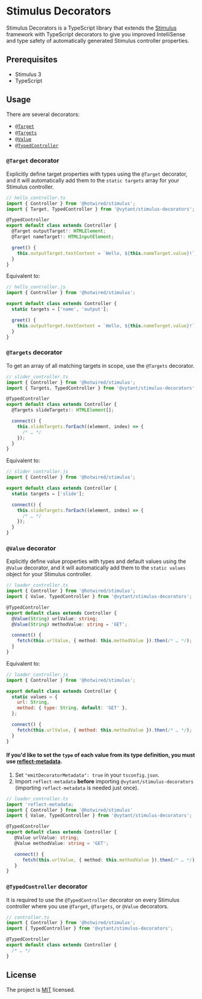 # Stimulus Decorators

Stimulus Decorators is a TypeScript library that extends the [Stimulus](https://stimulus.hotwired.dev/) framework with TypeScript decorators to give you improved IntelliSense and type safety of automatically generated Stimulus controller properties.

## Prerequisites

- Stimulus 3
- TypeScript

## Usage

There are several decorators:

- [`@Target`](#target_decorator)
- [`@Targets`](#targets_decorator)
- [`@Value`](#value_decorator)
- [`@TypedController`](#typed_controller_decorator)

### <a name="target_decorator"></a> `@Target` decorator

Explicitly define target properties with types using the `@Target` decorator, and it will automatically add them to the `static targets` array for your Stimulus controller.

```ts
// hello_controller.ts
import { Controller } from '@hotwired/stimulus';
import { Target, TypedController } from '@vytant/stimulus-decorators';

@TypedController
export default class extends Controller {
  @Target outputTarget!: HTMLElement;
  @Target nameTarget!: HTMLInputElement;

  greet() {
    this.outputTarget.textContent = `Hello, ${this.nameTarget.value}!`;
  }
}
```

Equivalent to:

```js
// hello_controller.js
import { Controller } from '@hotwired/stimulus';

export default class extends Controller {
  static targets = ['name', 'output'];

  greet() {
    this.outputTarget.textContent = `Hello, ${this.nameTarget.value}!`;
  }
}
```

### <a name="targets_decorator"></a> `@Targets` decorator

To get an array of all matching targets in scope, use the `@Targets` decorator.

```ts
// slider_controller.ts
import { Controller } from '@hotwired/stimulus';
import { Targets, TypedController } from '@vytant/stimulus-decorators';

@TypedController
export default class extends Controller {
  @Targets slideTargets!: HTMLElement[];

  connect() {
    this.slideTargets.forEach((element, index) => {
      /* … */
    });
  }
}
```

Equivalent to:

```js
// slider_controller.js
import { Controller } from '@hotwired/stimulus';

export default class extends Controller {
  static targets = ['slide'];

  connect() {
    this.slideTargets.forEach((element, index) => {
      /* … */
    });
  }
}
```

### <a name="value_decorator"></a> `@Value` decorator

Explicitly define value properties with types and default values using the `@Value` decorator, and it will automatically add them to the `static values` object for your Stimulus controller.

```ts
// loader_controller.ts
import { Controller } from '@hotwired/stimulus';
import { Value, TypedController } from '@vytant/stimulus-decorators';

@TypedController
export default class extends Controller {
  @Value(String) urlValue: string;
  @Value(String) methodValue: string = 'GET';

  connect() {
    fetch(this.urlValue, { method: this.methodValue }).then(/* … */);
  }
}
```

Equivalent to:

```js
// loader_controller.js
import { Controller } from '@hotwired/stimulus';

export default class extends Controller {
  static values = {
    url: String,
    method: { type: String, default: 'GET' },
  };

  connect() {
    fetch(this.urlValue, { method: this.methodValue }).then(/* … */);
  }
}
```

#### If you'd like to set the `type` of each value from its type definition, you must use [reflect-metadata](https://github.com/rbuckton/reflect-metadata).

1. Set `"emitDecoratorMetadata": true` in your `tsconfig.json`.
2. Import `reflect-metadata` **before** importing `@vytant/stimulus-decorators` (importing `reflect-metadata` is needed just once).

```ts
// loader_controller.ts
import 'reflect-metadata;
import { Controller } from '@hotwired/stimulus'
import { Value, TypedController } from '@vytant/stimulus-decorators';

@TypedController
export default class extends Controller {
   @Value urlValue: string;
   @Value methodValue: string = 'GET';

   connect() {
      fetch(this.urlValue, { method: this.methodValue }).then(/* … */);
   }
}
```

### <a name="typed_controller_decorator"></a> `@TypedController` decorator

It is required to use the `@TypedController` decorator on every Stimulus controller where you use `@Target`, `@Targets`, or `@Value` decorators.

```ts
// controller.ts
import { Controller } from '@hotwired/stimulus';
import { TypedController } from '@vytant/stimulus-decorators';

@TypedController
export default class extends Controller {
  /* … */
}
```

## License

The project is [MIT](https://choosealicense.com/licenses/mit/) licensed.
